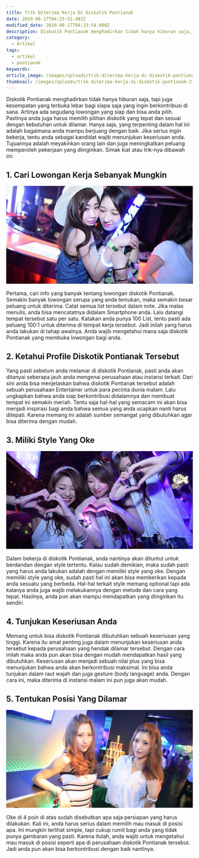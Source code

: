 ```yaml
---
title: Trik Diterima Kerja Di Diskotik Pontianak
date: 2019-08-17T04:23:52.401Z
modified_date: 2019-08-17T04:23:54.000Z
description: Diskotik Pontianak menghadirkan tidak hanya hiburan saja, tapi juga kesempatan yang terbuka lebar bagi siapa saja yang ingin berkontribusi di sana.
category:
  - Artikel
tags:
  - artikel
  - pontianak
keywords:
article_image: /images/uploads/trik-diterima-kerja-di-diskotik-pontianak-2.jpg
thumbnail: /images/uploads/trik-diterima-kerja-di-diskotik-pontianak-2-016.jpg
---
```

Diskotik Pontianak menghadirkan tidak hanya hiburan saja, tapi juga kesempatan yang terbuka lebar bagi siapa saja yang ingin berkontribusi di sana. Artinya ada segudang lowongan yang siap dan bisa anda pilih. Pastinya anda juga harus memilih pilihan diskotik yang tepat dan sesuai dengan kebutuhan untuk dilamar. Hanya saja, yang terpenting dalam hal ini adalah bagaimana anda mampu berjuang dengan baik. Jika serius ingin bekerja, tentu anda sebagai kandidat wajib menunjukan keseriusan anda. Tujuannya adalah meyakinkan orang lain dan juga meningkatkan peluang memperoleh pekerjaan yang diinginkan. Simak kiat atau trik-nya dibawah ini:



## 1. Cari Lowongan Kerja Sebanyak Mungkin

![Trik Diterima Kerja Di Diskotik Pontianak](/images/uploads/trik-diterima-kerja-di-diskotik-pontianak-1.jpg)

Pertama, cari info yang banyak tentang lowongan diskotik Pontianak. Semakin banyak lowongan serupa yang anda temukan, maka semakin besar peluang untuk diterima. Catat semua list tersebut dalam note. Jika malas menulis, anda bisa mencatatnya didalam Smartphone anda. Lalu datangi tempat tersebut satu per satu. Katakan anda punya 100 List, tentu pasti ada peluang 100:1 untuk diterima di tempat kerja tersebut. Jadi inilah yang harus anda lakukan di tahap awalnya. Anda wajib mengetahui mana saja diskotik Pontianak yang membuka lowongan bagi anda.



## 2. Ketahui Profile Diskotik Pontianak Tersebut

Yang pasti sebelum anda melamar di diskotik Pontianak, pasti anda akan ditanyai seberapa jauh anda mengenai perusahaan atau instansi terkait. Dari sini anda bisa menjelaskan bahwa diskotik Pontianak tersebut adalah sebuah perusahaan Entertainer untuk para pecinta dunia malam. Lalu ungkapkan bahwa anda siap berkontribusi didalamnya dan membuat tempat ini semakin meriah. Tentu saja hal-hal yang semacam ini akan bisa menjadi inspirasi bagi anda bahwa semua yang anda ucapkan nanti harus ditepati. Karena memang ini adalah sumber semangat yang dibutuhkan agar bisa diterima dengan mudah.



## 3. Miliki Style Yang Oke

![Trik Diterima Kerja Di Diskotik Pontianak](/images/uploads/trik-diterima-kerja-di-diskotik-pontianak-2.jpg)

Dalam bekerja di diskotik Pontianak, anda nantinya akan dituntut untuk berdandan dengan style tertentu. Kalau sudah demikian, maka sudah pasti yang harus anda lakukan adalah dengan memiliki style yang oke. Dengan memiliki style yang oke, sudah pasti hal ini akan bisa memberikan kepada anda sesuatu yang berbeda. Hal-hal terkait style memang optional tapi ada kalanya anda juga wajib melakukannya dengan metode dan cara yang tepat. Hasilnya, anda pun akan mampu mendapatkan yang diinginkan itu sendiri.



## 4. Tunjukan Keseriusan Anda

Memang untuk bisa diskotik Pontianak dibutuhkan sebuah keseriusan yang tinggi. Karena itu amat penting juga dalam menunjukan keseriusan anda tersebut kepada perusahaan yang hendak dilamar tersebut. Dengan cara inilah maka anda pun akan bisa dengan mudah mendapatkan hasil yang dibutuhkan. Keseriusan akan menjadi sebuah nilai plus yang bisa menunjukan bahwa anda akan berkontribusi maksimal. Ini bisa anda tunjukan dalam raut wajah dan juga gesture (body language) anda. Dengan cara ini, maka diterima di instansi malam ini pun juga akan mudah.



## 5. Tentukan Posisi Yang Dilamar

![Trik Diterima Kerja Di Diskotik Pontianak](/images/uploads/trik-diterima-kerja-di-diskotik-pontianak-3.jpg)

Oke di 4 poin di atas sudah disebutkan apa saja persiapan yang harus dilakukan. Kali ini, anda harus serius dalam memilih mau masuk di posisi apa. Ini mungkin terlihat simple, tapi cukup rumit bagi anda yang tidak punya gambaran yang pasti. Karena itulah, anda wajib untuk mengetahui mau masuk di posisi seperti apa di perusahaan diskotik Pontianak tersebut. Jadi anda pun akan bisa berkontribusi dengan baik nantinya.
